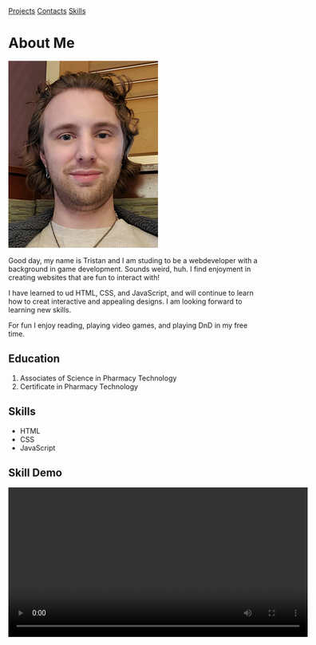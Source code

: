 <!DOCTYPE html>
<html lang="en">
<nav>
	<a href="Project.html">Projects</a>
	<a href="Contacts.html">Contacts</a>
	<a href="Skills.html">Skills</a>
</nav>
<head>
	<meta charset="UTF-8">
	<meta name="viewport" content="width=device-width, initial-scale=1.0">
	<title>My Portfolio</title>
	<link rel="stylesheet" href="style.css"/>
</head>
<body>
	<h1 class="highlight">About Me</h1>
	<img src="profile.jpg" alt="Tristan's Picture" class="profile-pic">
	<p id="intro">Good day, my name is Tristan and I am studing to be a webdeveloper with a background in game development. Sounds weird, huh. I find enjoyment in creating websites that are fun to interact with!</p>
	<p>I have learned to ud HTML, CSS, and JavaScript, and will continue to learn how to creat interactive and appealing designs. I am looking forward to learning new skills.</p>
	<p>For fun I enjoy reading, playing video games, and playing DnD in my free time.</p>
	<h2 class="highlight">Education</h2>
	<ol>
		<li>Associates of Science in Pharmacy Technology</li>
		<li>Certificate in Pharmacy Technology</li>
	</ol>
	<h2 class="highlight">Skills</h2>
	<ul>
		<li>HTML</li>
		<li>CSS</li>
		<li>JavaScript</li>
	</ul>
	<h2 class="highlight">Skill Demo</h2>
	<video controls width="600">
		<source src="skill_display.mp4" type="video/mp4">
		Your browser does not support the video tag.
	</video>
</body>
</html>
